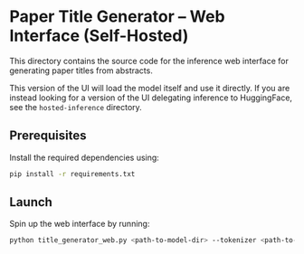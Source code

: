 Paper Title Generator – Web Interface (Self-Hosted)
===================================================

This directory contains the source code for the inference web interface for generating paper titles from abstracts.

This version of the UI will load the model itself and use it directly. If you are instead looking for a version of the UI delegating inference to HuggingFace, see the `hosted-inference` directory.

Prerequisites
-------------

Install the required dependencies using:

```bash
pip install -r requirements.txt
```

Launch
------

Spin up the web interface by running:

```bash
python title_generator_web.py <path-to-model-dir> --tokenizer <path-to-model-dir>
```
